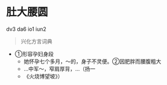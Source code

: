 # 肚大腰圆
dv3 da6 io1 iun2
> 兴化方言词典
- ①形容孕妇身段
  - 她怀孕七个多月，～的，身子不灵便。②因肥胖而腰腹粗大
  - …中军～，窄肩厚背，…（扬一
  - 《火烧博望坡》）
